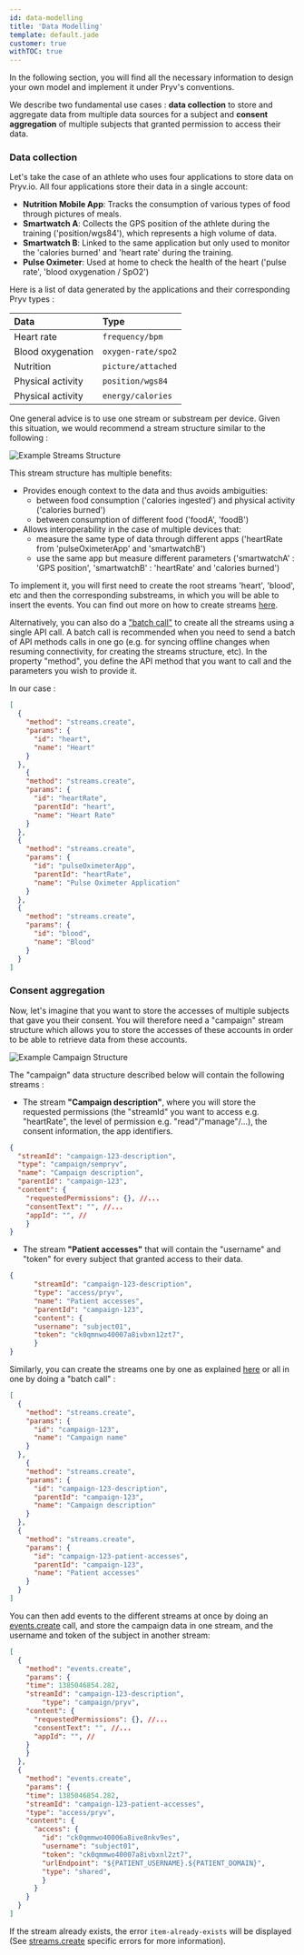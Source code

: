 ```yaml
---
id: data-modelling
title: 'Data Modelling'
template: default.jade
customer: true
withTOC: true
---
```


In the following section, you will find all the necessary information to design your own model and implement it under Pryv's conventions.

We describe two fundamental use cases : **data collection** to store and aggregate data from multiple data sources for a subject and **consent aggregation** of multiple subjects that granted permission to access their data.

### Data collection

Let's take the case of an athlete who uses four applications to store data on Pryv.io. 
All four applications store their data in a single account:

- **Nutrition Mobile App**: Tracks the consumption of various types of food through pictures of meals.
- **Smartwatch A**: Collects the GPS position of the athlete during the training ('position/wgs84'), which represents a high volume of data.
- **Smartwatch B**: Linked to the same application but only used to monitor the 'calories burned' and 'heart rate' during the training.
- **Pulse Oximeter**: Used at home to check the health of the heart ('pulse rate', 'blood oxygenation / SpO2')

Here is a list of data generated by the applications and their corresponding Pryv types :

| Data              | Type               |
| :---------------- | :----------------- |
| Heart rate        | `frequency/bpm`    |
| Blood oxygenation | `oxygen-rate/spo2` |
| Nutrition         | `picture/attached` |
| Physical activity | `position/wgs84`   |
| Physical activity | `energy/calories`  |

One general advice is to use one stream or substream per device.
Given this situation, we would recommend a stream structure similar to the following :

![Example Streams Structure](/assets/images/getting-started/streams_structure_v2.png)

This stream structure has multiple benefits:

- Provides enough context to the data and thus avoids ambiguities:
  - between food consumption ('calories ingested') and physical activity ('calories burned')
  - between consumption of different food ('foodA', 'foodB')
- Allows interoperability in the case of multiple devices that:
  - measure the same type of data through different apps ('heartRate from 'pulseOximeterApp' and 'smartwatchB')
  - use the same app but measure different parameters ('smartwatchA' : 'GPS position', 'smartwatchB' : 'heartRate' and 'calories burned')

To implement it, you will first need to create the root streams 'heart', 'blood', etc and then the corresponding substreams, in which you will be able to insert the events. You can find out more on how to create streams [here](/guides/manipulate-streams).

Alternatively, you can also do a ["batch call"](http://api.pryv.com/reference/#call-batch) to create all the streams using a single API call. A batch call is recommended when you need to send a batch of API methods calls in one go (e.g. for syncing offline changes when resuming connectivity, for creating the streams structure, etc). In the property "method", you define the API method that you want to call and the parameters you wish to provide it.

In our case :
```json
[
  {
    "method": "streams.create",
    "params": {
      "id": "heart",
      "name": "Heart"
    }
  },
    {
    "method": "streams.create",
    "params": {
      "id": "heartRate",
      "parentId": "heart",
      "name": "Heart Rate"
    }
  },
  {
    "method": "streams.create",
    "params": {
      "id": "pulseOximeterApp",
      "parentId": "heartRate",
      "name": "Pulse Oximeter Application"
    }
  },
  {
    "method": "streams.create",
    "params": {
      "id": "blood",
      "name": "Blood"
    }
  }
]
```

### Consent aggregation

Now, let's imagine that you want to store the accesses of multiple subjects that gave you their consent.
You will therefore need a "campaign" stream structure which allows you to store the accesses of these accounts in order to be able to retrieve data from these accounts.

![Example Campaign Structure](/assets/images/getting-started/campaign.png)

The "campaign" data structure described below will contain the following streams :

- The stream **"Campaign description"**, where you will store the requested permissions (the "streamId" you want to access e.g. "heartRate", the level of permission e.g. "read"/"manage"/…), the consent information, the app identifiers. 

```json
{
  "streamId": "campaign-123-description",
  "type": "campaign/sempryv",
  "name": "Campaign description",
  "parentId": "campaign-123",
  "content": {
    "requestedPermissions": {}, //...
    "consentText": "", //...
    "appId": "", //
    } 
}
```
- The stream **"Patient accesses"** that will contain the "username" and "token" for every subject that granted access to their data.
```json
{
      "streamId": "campaign-123-description",
      "type": "access/pryv",
      "name": "Patient accesses",
      "parentId": "campaign-123",
      "content": {
      "username": "subject01",
      "token": "ck0qmnwo40007a8ivbxn12zt7",
      } 
}
```

Similarly, you can create the streams one by one as explained [here](/guides/manipulate-streams) or all in one by doing a "batch call" : 

```json
[
  {
    "method": "streams.create",
    "params": {
      "id": "campaign-123",
      "name": "Campaign name"
    }
  },
    {
    "method": "streams.create",
    "params": {
      "id": "campaign-123-description",
      "parentId": "campaign-123",
      "name": "Campaign description"
    }
  },
  {
    "method": "streams.create",
    "params": {
      "id": "campaign-123-patient-accesses",
      "parentId": "campaign-123",
      "name": "Patient accesses"
    }
  }
]
```
You can then add events to the different streams at once by doing an [events.create](/reference/#create-event) call, and store the campaign data in one stream, and the username and token of the subject in another stream:

```json
[
  {
    "method": "events.create",
    "params": {
    "time": 1385046854.282,
    "streamId": "campaign-123-description",
		"type": "campaign/pryv",
    "content": {
      "requestedPermissions": {}, //...
      "consentText": "", //...
      "appId": "", //
    }
    }
  },
  {
    "method": "events.create",
    "params": {
    "time": 1385046854.282,
    "streamId": "campaign-123-patient-accesses",
    "type": "access/pryv",
    "content": {
      "access": {
        "id": "ck0qmmwo40006a8ive8nkv9es",
        "username": "subject01",
        "token": "ck0qmmwo40007a8ivbxnl2zt7", 
        "urlEndpoint": "${PATIENT_USERNAME}.${PATIENT_DOMAIN}",
        "type": "shared",
        } 
      }
    }
  }
]
```

If the stream already exists, the error `item-already-exists` will be displayed (See [streams.create](https://api.pryv.com/reference/#create-stream) specific errors for more information).
